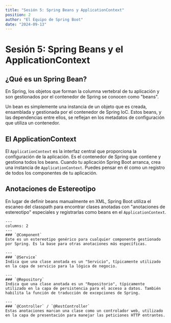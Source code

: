 ```yaml
---
title: "Sesión 5: Spring Beans y ApplicationContext"
position: 2
author: "El Equipo de Spring Boot"
date: "2024-09-13"
---
```


# Sesión 5: Spring Beans y el ApplicationContext

## ¿Qué es un Spring Bean?

En Spring, los objetos que forman la columna vertebral de tu aplicación y son gestionados por el contenedor de Spring se conocen como "beans".

Un bean es simplemente una instancia de un objeto que es creada, ensamblada y gestionada por el contenedor de Spring IoC. Estos beans, y las dependencias entre ellos, se reflejan en los metadatos de configuración que utiliza un contenedor.

## El ApplicationContext

El `ApplicationContext` es la interfaz central que proporciona la configuración de la aplicación. Es el contenedor de Spring que contiene y gestiona todos los beans. Cuando tu aplicación Spring Boot arranca, crea una instancia de `ApplicationContext`. Puedes pensar en él como un registro de todos los componentes de tu aplicación.

## Anotaciones de Estereotipo

En lugar de definir beans manualmente en XML, Spring Boot utiliza el escaneo del classpath para encontrar clases anotadas con "anotaciones de estereotipo" especiales y registrarlas como beans en el `ApplicationContext`.

```grid
---
columns: 2
---
### `@Component`
Este es un estereotipo genérico para cualquier componente gestionado por Spring. Es la base para otras anotaciones más específicas.

---
### `@Service`
Indica que una clase anotada es un "Servicio", típicamente utilizado en la capa de servicio para la lógica de negocio.

---
### `@Repository`
Indica que una clase anotada es un "Repositorio", típicamente utilizado en la capa de persistencia para el acceso a datos. También habilita la función de traducción de excepciones de Spring.

---
### `@Controller` / `@RestController`
Estas anotaciones marcan una clase como un controlador web, utilizado en la capa de presentación para manejar las peticiones HTTP entrantes.
```